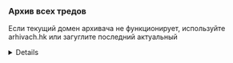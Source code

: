 ### Архив всех тредов

Если текущий домен архивача не функционирует, используйте arhivach.hk или загуглите последний актуальный

<details>

* Тред #1 http://arhivach.hk/thread/39799/
* Тред #2 http://arhivach.hk/thread/44499/
* Тред #3 http://arhivach.hk/thread/58188/
* Тред #4 http://arhivach.hk/thread/69985/
* Тред #5 http://arhivach.hk/thread/73510/
* Тред #6 http://arhivach.hk/thread/83856/
* Тред #7 http://arhivach.hk/thread/98381/
* Тред #8 http://arhivach.hk/thread/102985/
* Тред #9 http://arhivach.hk/thread/115937/
* Тред #10 http://arhivach.hk/thread/122337/
* Тред #11 http://arhivach.hk/thread/125057/
* Тред #12 http://arhivach.hk/thread/139078/
* Тред #13 http://arhivach.hk/thread/150550/
* Тред #14 http://arhivach.hk/thread/156514/
* Тред #15 http://arhivach.hk/thread/165777/
* Тред #16 http://arhivach.hk/thread/171187/
* Тред #17 http://arhivach.hk/thread/176445/
* Тред #18 http://arhivach.hk/thread/179760/
* Тред #19 https://arhivach.hk/thread/182273/
* Тред #20 https://arhivach.hk/thread/189281/
* Тред #21 https://arhivach.hk/thread/195243/
* Тред #22 https://arhivach.hk/thread/210997/
* Тред #23 https://arhivach.hk/thread/218192/
* Тред #24 https://arhivach.hk/thread/228847/
* Тред #25 https://arhivach.hk/thread/231979/
* Тред #26 https://arhivach.hk/thread/236411/
* Тред #27 https://arhivach.hk/thread/245630/
* Тред #28 https://arhivach.hk/thread/252736/
* Тред #29 https://arhivach.hk/thread/257285/
* Тред #30 https://arhivach.hk/thread/269392/
* Тред #31 https://arhivach.hk/thread/276953/
* Тред #32 https://arhivach.hk/thread/282229/
* Тред #33 https://arhivach.hk/thread/289401/
* Тред #34 https://arhivach.hk/thread/294887/
* Тред #35 https://arhivach.hk/thread/301079/
* Тред #36 https://arhivach.hk/thread/301106/
* Тред #37 https://arhivach.hk/thread/316448/
* Тред #38 https://arhivach.hk/thread/331257/
* Тред #39 https://arhivach.hk/thread/337887/
* Тред #40 https://arhivach.hk/thread/348207/
* Тред #41 https://arhivach.hk/thread/348212/
* Тред #42 https://arhivach.hk/thread/364220/
* Тред #43 https://arhivach.hk/thread/372132/
* Тред #44 https://arhivach.hk/thread/380949/
* Тред #45 https://arhivach.hk/thread/389625/
* Тред #46 https://arhivach.hk/thread/411166/
* Тред #47 https://arhivach.hk/thread/411170/
* Тред #48 https://arhivach.hk/thread/435761/
* Тред #49 https://arhivach.hk/thread/435762/
* Тред #50 [>>605863](https://2ch.hk/p/res/605863.html) | <https://arhivach.hk/thread/435763/>
* Тред #51 [>>609679](https://2ch.hk/p/res/609679.html) | <https://arhivach.hk/thread/440596/>
* Тред #52 [>>612827](https://2ch.hk/p/res/612827.html) | <https://arhivach.hk/thread/448293/>
* Тред #53 [>>616792](https://2ch.hk/p/res/616792.html) | <https://arhivach.hk/thread/460939/>
* Тред #54 [>>622865](https://2ch.hk/p/res/622865.html) | <https://arhivach.hk/thread/468478/>
* Тред #55 [>>627878](https://2ch.hk/p/res/627878.html) | <https://arhivach.hk/thread/480739/>
* Тред #56 [>>633115](https://2ch.hk/p/res/633115.html) | <https://arhivach.hk/thread/495506/>
* Тред #57 [>>638095](https://2ch.hk/p/res/638095.html) | <https://arhivach.hk/thread/531640/>
* Тред #58 [>>642160](https://2ch.hk/p/res/642160.html) | <https://arhivach.hk/thread/547866/>
* Тред #59 [>>644865](https://2ch.hk/p/res/644865.html)
* Тред #60 [>>647753](https://2ch.hk/p/res/647753.html)
* Тред #61 [>>650053](https://2ch.hk/p/res/650053.html)
* Тред #62 [>>652063](https://2ch.hk/p/res/652063.html)
* Тред #63 [>>653648](https://2ch.hk/p/res/653648.html)
* Тред #64 [>>655083](https://2ch.hk/p/res/655083.html)
* Тред #65 [>>657202](https://2ch.hk/p/res/657202.html)
* Тред #66 [>>660049](https://2ch.hk/p/res/660049.html) | <https://arhivach.hk/thread/589910/>
* Тред #67 [>>665412](https://2ch.hk/p/res/665412.html) | <https://arhivach.hk/thread/589912/>
* Тред #68 [>>667272](https://2ch.hk/p/res/667272.html) | <https://arhivach.hk/thread/589913/>
* Тред #69 [>>670398](https://2ch.hk/p/res/670398.html) | <https://arhivach.hk/thread/589920/>
* Тред #70 [>>673176](https://2ch.hk/p/res/673176.html) | <https://arhivach.hk/thread/627177/>
* Тред #71 [>>676833](https://2ch.hk/p/res/676833.html) | <https://arhivach.hk/thread/627178/>
* Тред #72 [>>679251](https://2ch.hk/p/res/679251.html) | <https://arhivach.hk/thread/651773/>
* Тред #73 [>>682350](https://2ch.hk/p/res/682350.html) | <https://arhivach.hk/thread/651774/>
* Тред #74 [>>685698](https://2ch.hk/p/res/685698.html)
* Тред #75 [>>689466](https://2ch.hk/p/res/689466.html)
* Тред #76 [>>692126](https://2ch.hk/p/res/692126.html)
* Тред #77 [>>694845](https://2ch.hk/p/res/694845.html)
* Тред #78 [>>698572](https://2ch.hk/p/res/698572.html)
* Тред #79 [>>701764](https://2ch.hk/p/res/701764.html)
* Тред #80 [>>706027](https://2ch.hk/p/res/706027.html)
* Тред #81 [>>708925](https://2ch.hk/p/res/708925.html)
* Тред #82 [>>713542](https://2ch.hk/p/res/713542.html) | <https://arhivach.hk/thread/685515/>
* Тред #83 [>>722148](https://2ch.hk/p/res/722148.html) | <https://arhivach.hk/thread/737107/>
* Тред #84 [>>727339](https://2ch.hk/p/res/727339.html) | <https://arhivach.hk/thread/701313/>
* Тред #85 [>>733569](https://2ch.hk/p/res/733569.html) | <https://arhivach.hk/thread/737108/>
* Тред #86 [>>737648](https://2ch.hk/p/res/737648.html) | <https://arhivach.hk/thread/737109/>
* Тред #87 [>>745187](https://2ch.hk/p/res/745187.html) | <https://arhivach.hk/thread/737110/>
* Тред #88 [>>752140](https://2ch.hk/p/res/752140.html) | <https://arhivach.hk/thread/737111/>
* Тред #89 [>>755586](https://2ch.hk/p/res/755586.html) | <https://arhivach.hk/thread/745964/>
* Тред #90 [>>757573](https://2ch.hk/p/res/757573.html) | <https://arhivach.hk/thread/745963/>
* Тред #91 [>>760776](https://2ch.hk/p/res/760776.html) | <https://arhivach.hk/thread/751377/>
* Тред #92 [>>763977](https://2ch.hk/p/res/763977.html) | <https://arhivach.hk/thread/755566/>
* Тред #93 [>>766070](https://2ch.hk/p/res/766070.html) | <https://arhivach.hk/thread/763383/>
* Тред #94 [>>770338](https://2ch.hk/p/res/770338.html) | <https://arhivach.hk/thread/791720/>
* Тред #95 [>>775301](https://2ch.hk/p/res/775301.html) | <https://arhivach.hk/thread/791721/>
* Тред #96 [>>778815](https://2ch.hk/p/res/778815.html) | <https://arhivach.hk/thread/796222/>
* Тред #97 [>>781695](https://2ch.hk/p/res/781695.html) | <https://arhivach.hk/thread/796792/>
* Тред #98 [>>783112](https://2ch.hk/p/res/783112.html) | <https://arhivach.hk/thread/801394/>
* Тред #99 [>>785148](https://2ch.hk/p/res/785148.html) | <https://arhivach.hk/thread/804149/>
* Тред #100 [>>786842](https://2ch.hk/p/res/786842.html) | <https://arhivach.hk/thread/808048/>
* Тред #101 [>>789025](https://2ch.hk/p/res/789025.html) | <https://arhivach.hk/thread/814783/>
* Тред #102 [>>792038](https://2ch.hk/p/res/792038.html) | <https://arhivach.hk/thread/820869/>
* Тред #103 [>>794300](https://2ch.hk/p/res/794300.html) | <https://arhivach.hk/thread/826057/>
* Тред #104 [>>796275](https://2ch.hk/p/res/796275.html) | <https://arhivach.hk/thread/827749/>
* Тред #105 [>>798437](https://2ch.hk/p/res/798437.html) | <https://arhivach.hk/thread/844918/>
* Тред #106 [>>802062](https://2ch.hk/p/res/802062.html) | <https://arhivach.hk/thread/853838/>
* Тред #107 [>>804782](https://2ch.hk/p/res/804782.html) | <https://arhivach.hk/thread/859475/>
* Тред #108 [>>807911](https://2ch.hk/p/res/807911.html) | <https://arhivach.hk/thread/871772/>
* Тред #109 [>>812429](https://2ch.hk/p/res/812429.html) | <https://arhivach.hk/thread/878476/>
* Тред #110 [>>815899](https://2ch.hk/p/res/815899.html) | <https://arhivach.hk/thread/883860/>
* Тред #111 [>>819396](https://2ch.hk/p/res/819396.html) | <https://arhivach.hk/thread/895269/>
* Тред #112 [>>824053](https://2ch.hk/p/res/824053.html) | <https://arhivach.hk/thread/898594/>
* Тред #113 [>>826542](https://2ch.hk/p/res/826542.html) | <https://arhivach.hk/thread/905388/>
* Тред #114 [>>828476](https://2ch.hk/p/res/828476.html) | <https://arhivach.hk/thread/906965/>
* Тред #115 [>>832191](https://2ch.hk/p/res/832191.html) | <https://arhivach.hk/thread/923268/>
* Тред #116 [>>836151](https://2ch.hk/p/res/836151.html) | <https://arhivach.hk/thread/937088/>
* Тред #117 [>>839578](https://2ch.hk/p/res/839578.html) | <https://arhivach.hk/thread/952196/>
* Тред #118 [>>844458](https://2ch.hk/p/res/844458.html) | <https://arhivach.hk/thread/982843/>
* Тред #119 [>>848571](https://2ch.hk/p/res/848571.html) | <https://arhivach.hk/thread/984007/>
* Тред #120 [>>852102](https://2ch.hk/p/res/852102.html) | <https://arhivach.hk/thread/997804/>
* Тред #121 [>>855994](https://2ch.hk/p/res/855994.html) | <https://arhivach.hk/thread/1041836/>
* Тред #122 [>>859839](https://2ch.hk/p/res/859839.html) | <https://arhivach.hk/thread/1041835/>
* Тред #123 [>>861600](https://2ch.hk/p/res/861600.html) | <https://arhivach.hk/thread/1041837/>
* Тред #124 [>>866037](https://2ch.hk/p/res/866037.html) | <https://arhivach.hk/thread/1091986/>
* Тред #125 [>>869827](https://2ch.hk/p/res/869827.html) | <https://arhivach.hk/thread/1091987/>
* Тред #126 [>>872044](https://2ch.hk/p/res/872044.html) | <https://arhivach.hk/thread/1122600/>
* Тред #127 [>>874060](https://2ch.hk/p/res/874060.html) | <https://arhivach.hk/thread/1122601/>
</details>
